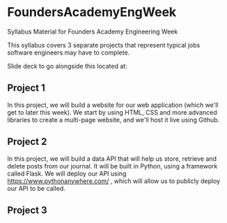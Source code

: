 # FoundersAcademyEngWeek
Syllabus Material for Founders Academy Engineering Week

This syllabus covers 3 separate projects that represent typical jobs software engineers may have to complete.

Slide deck to go alongside this located at: 


## Project 1 

In this project, we will build a website for our web application (which we'll get to later this week). We start by using HTML, CSS and more advanced libraries to create a multi-page website, and we'll host it live using Github. 


## Project 2 

In this project, we will build a data API that will help us store, retrieve and delete posts from our journal. It will be built in Python, using a framework called Flask. We will deploy our API using https://www.pythonanywhere.com/ , which will allow us to publicly deploy our API to be called. 


## Project 3 
